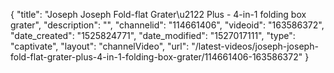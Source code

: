 {
    "title": "Joseph Joseph Fold-flat Grater\u2122 Plus - 4-in-1 folding box grater",
    "description": "",
    "channelid": "114661406",
    "videoid": "163586372",
    "date_created": "1525824771",
    "date_modified": "1527017111",
    "type": "captivate",
    "layout": "channelVideo",
    "url": "\/latest-videos\/joseph-joseph-fold-flat-grater-plus-4-in-1-folding-box-grater\/114661406-163586372"
}